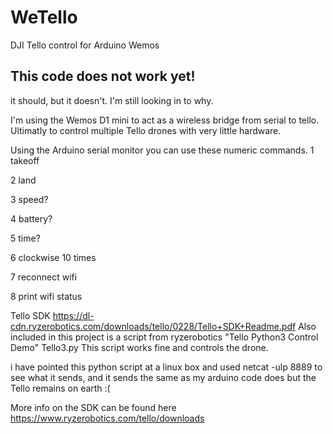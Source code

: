 # WeTello
DJI Tello control for Arduino Wemos

## This code does not work yet!
it should, but it doesn't. I'm still looking in to why.

I'm using the Wemos D1 mini to act as a wireless bridge from serial to tello.
Ultimatly to control multiple Tello drones with very little hardware.

Using the Arduino serial monitor you can use these numeric commands.
1 takeoff

2 land

3 speed?

4 battery?

5 time?

6 clockwise 10 times

7 reconnect wifi

8 print wifi status


Tello SDK https://dl-cdn.ryzerobotics.com/downloads/tello/0228/Tello+SDK+Readme.pdf
Also included in this project is a script from ryzerobotics "Tello Python3 Control Demo" Tello3.py
This script works fine and controls the drone.

i have pointed this python script at a linux box and used 
 netcat -ulp 8889
to see what it sends, and it sends the same as my arduino code does but the Tello remains on earth :(

More info on the SDK can be found here https://www.ryzerobotics.com/tello/downloads

